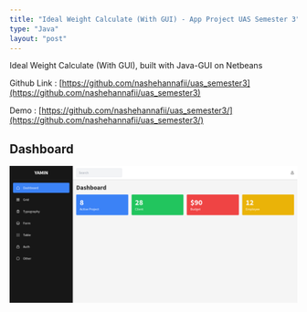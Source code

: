 ```yaml
---
title: "Ideal Weight Calculate (With GUI) - App Project UAS Semester 3"
type: "Java"
layout: "post"
---
```


Ideal Weight Calculate (With GUI), built with Java-GUI on Netbeans

Github Link : [https://github.com/nashehannafii/uas_semester3](https://github.com/nashehannafii/uas_semester3)

Demo : [https://github.com/nashehannafii/uas_semester3/](https://github.com/nashehannafii/uas_semester3/)

## Dashboard

![Dashboard](/assets/projects/yamin/dashboard.png)